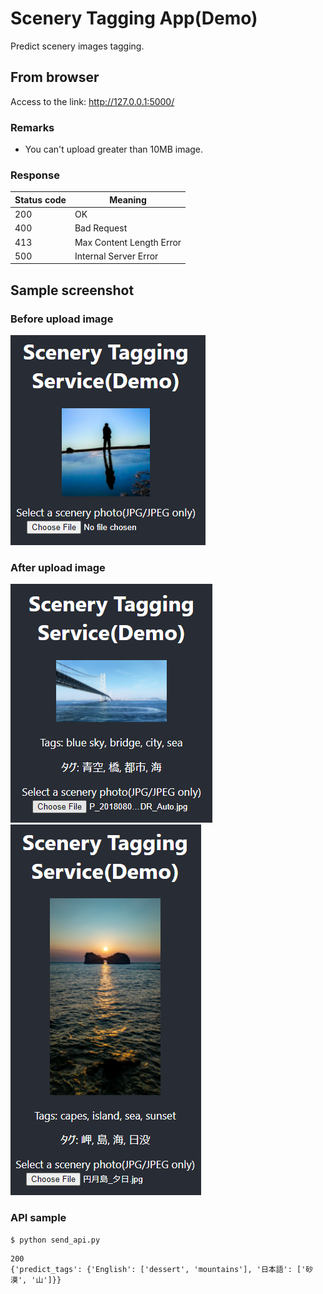 # Scenery Tagging App(Demo)
Predict scenery images tagging.

## From browser
Access to the link: http://127.0.0.1:5000/

### Remarks
- You can't upload greater than 10MB image.

### Response
| Status code | Meaning                  |
|-------------|--------------------------|
| 200         | OK                       |
| 400         | Bad Request              |
| 413         | Max Content Length Error |
| 500         | Internal Server Error    |

## Sample screenshot
### Before upload image
![Top_before](./doc/Top_before.png)

### After upload image
![Top_after](./doc/Top_after1.png)
![Top_after](./doc/Top_after2.png)

### API sample
```shell
$ python send_api.py
```
```shell
200
{'predict_tags': {'English': ['dessert', 'mountains'], '日本語': ['砂漠', '山']}}
```